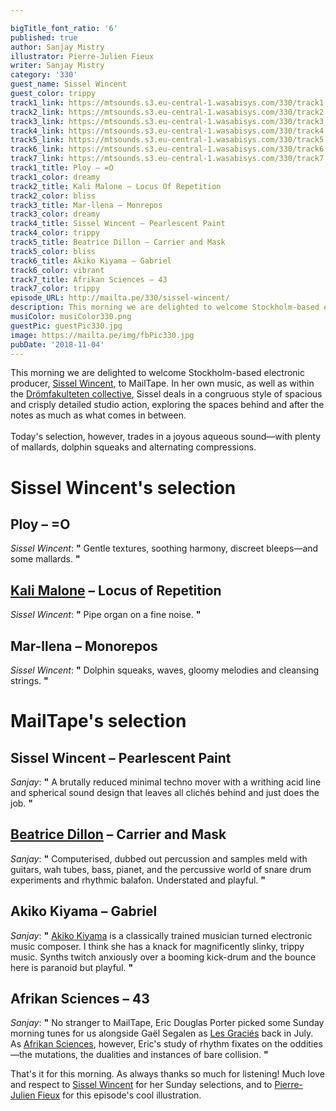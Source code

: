 ```yaml
---

bigTitle_font_ratio: '6'
published: true
author: Sanjay Mistry
illustrator: Pierre-Julien Fieux
writer: Sanjay Mistry
category: '330'
guest_name: Sissel Wincent
guest_color: trippy
track1_link: https://mtsounds.s3.eu-central-1.wasabisys.com/330/track1.mp3
track2_link: https://mtsounds.s3.eu-central-1.wasabisys.com/330/track2.mp3
track3_link: https://mtsounds.s3.eu-central-1.wasabisys.com/330/track3.mp3
track4_link: https://mtsounds.s3.eu-central-1.wasabisys.com/330/track4.mp3
track5_link: https://mtsounds.s3.eu-central-1.wasabisys.com/330/track5.mp3
track6_link: https://mtsounds.s3.eu-central-1.wasabisys.com/330/track6.mp3
track7_link: https://mtsounds.s3.eu-central-1.wasabisys.com/330/track7.mp3
track1_title: Ploy – =O
track1_color: dreamy
track2_title: Kali Malone – Locus Of Repetition
track2_color: bliss
track3_title: Mar-llena – Monrepos
track3_color: dreamy
track4_title: Sissel Wincent – Pearlescent Paint
track4_color: trippy
track5_title: Beatrice Dillon – Carrier and Mask
track5_color: bliss
track6_title: Akiko Kiyama – Gabriel
track6_color: vibrant
track7_title: Afrikan Sciences – 43
track7_color: trippy
episode_URL: http://mailta.pe/330/sissel-wincent/
description: This morning we are delighted to welcome Stockholm-based electronic producer, Sissel Wincent, to MailTape.
musiColor: musiColor330.png
guestPic: guestPic330.jpg
image: https://mailta.pe/img/fbPic330.jpg
pubDate: '2018-11-04'
---
```

This morning we are delighted to welcome Stockholm-based electronic producer, [Sissel Wincent](https://soundcloud.com/sissel), to MailTape. In her own music, as well as within the [Drömfakulteten collective](https://dromfakulteten.tumblr.com/), Sissel deals in a congruous style of spacious and crisply detailed studio action, exploring the spaces behind and after the notes as much as what comes in between. 
<br><br>
Today's selection, however, trades in a joyous aqueous sound—with plenty of mallards, dolphin squeaks and alternating compressions.


# Sissel Wincent's selection

## Ploy – =O
_Sissel Wincent_: **"** Gentle textures, soothing harmony, discreet bleeps—and some mallards. **"** 

## [Kali Malone](http://kalimalone.com/) – Locus of Repetition
_Sissel Wincent_: **"** Pipe organ on a fine noise. **"** 

## Mar-llena – Monorepos
_Sissel Wincent_: **"** Dolphin squeaks, waves, gloomy melodies and cleansing strings. **"** 


# MailTape's selection

## Sissel Wincent – Pearlescent Paint
_Sanjay_: **"** A brutally reduced minimal techno mover with a writhing acid line and spherical sound design that leaves all clichés behind and just does the job. **"** 

## [Beatrice Dillon](http://www.dillonwork.com/) – Carrier and Mask
_Sanjay_: **"** Computerised, dubbed out percussion and samples meld with guitars, wah tubes, bass, pianet, and the percussive world of snare drum experiments and rhythmic balafon. Understated and playful. **"** 

## Akiko Kiyama – Gabriel
_Sanjay_: **"** [Akiko Kiyama](http://akikokiyama.com/) is a classically trained musician turned electronic music composer. I think she has a knack for magnificently slinky, trippy music. Synths twitch anxiously over a booming kick-drum and the bounce here is paranoid but playful. **"** 

## Afrikan Sciences – 43
_Sanjay_: **"** No stranger to MailTape, Eric Douglas Porter picked some Sunday morning tunes for us alongside Gaël Segalen as [Les Graciés](https://www.mailta.pe/319/les-gracies/) back in July. As [Afrikan Sciences](https://soundcloud.com/afrikan-sciences), however, Eric's study of rhythm fixates on the oddities—the mutations, the dualities and instances of bare collision. **"** 


That's it for this morning. As always thanks so much for listening! Much love and respect to [Sissel Wincent](https://soundcloud.com/sissel) for her Sunday selections, and to [Pierre-Julien Fieux](https://www.pierrejulienfieux.com/) for this episode's cool illustration.
